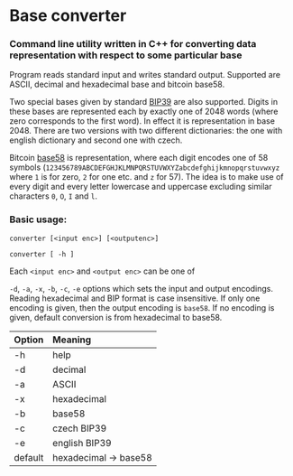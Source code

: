 # Base converter
### Command line utility written in C++ for converting data representation with respect to some particular base
Program reads standard input and writes standard output. Supported are ASCII, decimal and hexadecimal base and bitcoin base58.

Two special bases given by standard [BIP39](https://github.com/bitcoin/bips/blob/master/bip-0039/bip-0039-wordlists.md) are also supported. Digits in these bases are represented each by exactly one of 2048 words (where zero corresponds to the first word). In effect it is representation in base 2048. There are two versions with two different dictionaries: the one with english dictionary and second one with czech.

Bitcoin [base58](https://en.wikipedia.org/wiki/Base58) is representation, where each digit encodes one of 58 symbols (`123456789ABCDEFGHJKLMNPQRSTUVWXYZabcdefghijkmnopqrstuvwxyz` where `1` is for zero, `2` for one etc. and `z` for 57). The idea is to make use of every digit and every letter lowercase and uppercase excluding similar characters `0`, `O`, `I` and `l`.

### Basic usage:
`converter [<input enc>] [<outputenc>]`

`converter [ -h ]`

Each `<input enc>` and `<output enc>` can be one of

`-d`, `-a`, `-x`, `-b`, `-c`, `-e` options
which sets the input and output encodings. Reading hexadecimal and BIP format is case insensitive. If only one encoding is given, then the output encoding is `base58`. If no encoding is given, default conversion is from hexadecimal to base58.

| Option | Meaning      |
| ----- | :-------     |
| -h    | help         |
| -d    | decimal      |
| -a    | ASCII        |
| -x    | hexadecimal  |
| -b    | base58       |
| -c    | czech BIP39  |
| -e    | english BIP39 |
| default | hexadecimal -> base58  |
